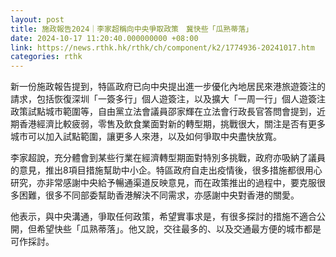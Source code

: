 ```yaml
---
layout: post
title: 施政報告2024｜李家超稱向中央爭取政策　冀快些「瓜熟蒂落」
date: 2024-10-17 11:20:40.000000000 +08:00
link: https://news.rthk.hk/rthk/ch/component/k2/1774936-20241017.htm
categories: rthk
---
```


新一份施政報告提到，特區政府已向中央提出進一步優化內地居民來港旅遊簽注的請求，包括恢復深圳「一簽多行」個人遊簽注，以及擴大「一周一行」個人遊簽注政策試點城市範圍等，自由黨立法會議員邵家輝在立法會行政長官答問會提到，近期香港經濟比較疲弱，零售及飲食業面對新的轉型期，挑戰很大，關注是否有更多城市可以加入試點範圍，讓更多人來港，以及如何爭取中央盡快放寬。
  
李家超說，充分體會到某些行業在經濟轉型期面對特別多挑戰，政府亦吸納了議員的意見，推出8項目措施幫助中小企。特區政府自走出疫情後，很多措施都很用心研究，亦非常感謝中央給予暢通渠道反映意見，而在政策推出的過程中，要克服很多困難，很多不同部委幫助香港解決不同需求，亦感謝中央對香港的關愛。

他表示，與中央溝通，爭取任何政策，希望實事求是，有很多探討的措施不適合公開，但希望快些「瓜熟蒂落」。他又說，交往最多的、以及交通最方便的城市都是可作採討。
